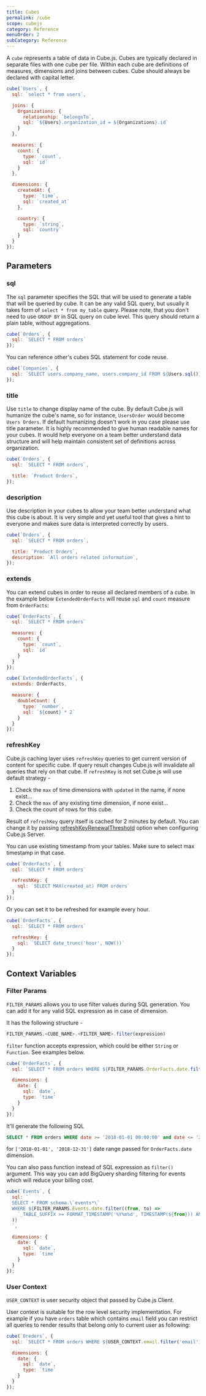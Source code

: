 ```yaml
---
title: Cubes
permalink: /cube
scope: cubejs
category: Reference
menuOrder: 2
subCategory: Reference
---
```


A `cube` represents a table of data in Cube.js. Cubes are typically declared in separate files with one cube per file. Within each cube are definitions of measures, dimensions and joins between cubes. Cube should always be declared with capital letter.

```javascript
cube(`Users`, {
  sql: `select * from users`,

  joins: {
    Organizations: {
      relationship: `belongsTo`,
      sql: `${Users}.organization_id = ${Organizations}.id`
    }
  },

  measures: {
    count: {
      type: `count`,
      sql: `id`
    }
  },

  dimensions: {
    createdAt: {
      type: `time`,
      sql: `created_at`
    },

    country: {
      type: `string`,
      sql: `country`
    }
  }
});
```

## Parameters

### sql

The `sql` parameter specifies the SQL that will be used to generate a table that
will be queried by cube.  It can be any valid SQL query, but usually it takes
form of `select * from my_table` query. Please note, that you don't need to use
`GROUP BY` in SQL query on cube level. This query should return a plain table,
without aggregations.

```javascript
cube(`Orders`, {
  sql: `SELECT * FROM orders`
});
```

You can reference other's cubes SQL statement for code reuse.
```javascript
cube(`Companies`, {
  sql: `SELECT users.company_name, users.company_id FROM ${Users.sql()} AS users`
});
```

### title
Use `title` to change display name of the cube.
By default Cube.js will humanize the cube's name, so for instance, `UsersOrder`
would become `Users Orders`. If default humanizing doesn't work in you case please use title parameter. It is highly recommended to give human readable names for your cubes.
It would help everyone on a team better understand data structure and will help maintain consistent set of definitions across organization.

```javascript
cube(`Orders`, {
  sql: `SELECT * FROM orders`,

  title: `Product Orders`,
});
```

### description
Use description in your cubes to allow your team better understand what this cube is about. It is very simple and yet useful tool that gives a hint to everyone and makes sure data is interpreted correctly by users.

```javascript
cube(`Orders`, {
  sql: `SELECT * FROM orders`,

  title: `Product Orders`,
  description: `All orders related information`,
});
```


### extends

You can extend cubes in order to reuse all declared members of a cube.
In the example below `ExtendedOrderFacts` will reuse `sql` and `count` measure from `OrderFacts`:

```javascript
cube(`OrderFacts`, {
  sql: `SELECT * FROM orders`

  measures: {
    count: {
      type: `count`,
      sql: `id`
    }
  }
});

cube(`ExtendedOrderFacts`, {
  extends: OrderFacts,

  measure: {
    doubleCount: {
      type: `number`,
      sql: `${count} * 2`
    }
  }
});
```

### refreshKey

Cube.js caching layer uses `refreshKey` queries to get current version of content for specific cube.
If query result changes Cube.js will invalidate all queries that rely on that cube.
If `refreshKey` is not set Cube.js will use default strategy -

1. Check the `max` of time dimensions with `updated` in the name, if none exist…
2. Check the `max` of any existing time dimension, if none exist…
3. Check the count of rows for this cube.

Result of `refreshKey` query itself is cached for 2 minutes by default. You can
change it by passing [refreshKeyRenewalThreshold](@cubejs-backend-server-core#cubejs-server-core-create-options-orchestrator-options) option when configuring
Cube.js Server.

You can use existing timestamp from your tables. Make sure to select max
timestamp in that case.

```javascript
cube(`OrderFacts`, {
  sql: `SELECT * FROM orders`

  refreshKey: {
    sql: `SELECT MAX(created_at) FROM orders`
  }
});
```

Or you can set it to be refreshed for example every hour.

```javascript
cube(`OrderFacts`, {
  sql: `SELECT * FROM orders`

  refreshKey: {
    sql: `SELECT date_trunc('hour', NOW())`
  }
});
```

## Context Variables

### Filter Params

`FILTER_PARAMS` allows you to use filter values during SQL generation. You can add it for any valid SQL expression as in case of dimension.

It has the following structure -

```javascript
FILTER_PARAMS.<CUBE_NAME>.<FILTER_NAME>.filter(expression)
```

`filter` function accepts expression, which could be either `String` or `Function`. See
examples below.

```javascript
cube(`OrderFacts`, {
  sql: `SELECT * FROM orders WHERE ${FILTER_PARAMS.OrderFacts.date.filter('date')}`,

  dimensions: {
    date: {
      sql: `date`,
      type: `time`
    }
  }
});
```

It'll generate the following SQL

```sql
SELECT * FROM orders WHERE date >= '2018-01-01 00:00:00' and date <= '2018-12-31 23:59:59'
```

for `['2018-01-01', '2018-12-31']` date range passed for `OrderFacts.date` dimension.

You can also pass function instead of SQL expression as `filter()` argument.
This way you can add BigQuery sharding filtering for events which will reduce your billing cost.

```javascript
cube(`Events`, {
  sql: `
  SELECT * FROM schema.\`events*\`
  WHERE ${FILTER_PARAMS.Events.date.filter((from, to) =>
    `_TABLE_SUFFIX >= FORMAT_TIMESTAMP('%Y%m%d', TIMESTAMP(${from})) AND _TABLE_SUFFIX <= FORMAT_TIMESTAMP('%Y%m%d', TIMESTAMP(${to}))`
  )}
  `,

  dimensions: {
    date: {
      sql: `date`,
      type: `time`
    }
  }
});
```

### User Context

`USER_CONTEXT` is user security object that passed by Cube.js Client.

User context is suitable for the row level security implementation.
For example if you have `orders` table which contains `email` field you can restrict all queries to render results that belong only to current user as following:

```javascript
cube(`Oreders`, {
  sql: `SELECT * FROM orders WHERE ${USER_CONTEXT.email.filter('email')}`,

  dimensions: {
    date: {
      sql: `date`,
      type: `time`
    }
  }
});
```
